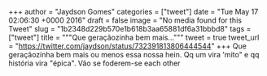 
+++
author = "Jaydson Gomes"
categories = ["tweet"]
date = "Tue May 17 02:06:30 +0000 2016"
draft = false
image = "No media found for this Tweet"
slug = "1b2348d229b570e1b618b3aa65881df6a31bbbd8"
tags = ["tweet"]
title = """Que geraçãozinha bem mais..."""
tweet = true
tweet_url = "https://twitter.com/jaydson/status/732391813806444544"
+++
Que geraçãozinha bem mais ou menos essa nossa hein. Qq um vira 'mito" e qq história vira "épica". Vão se foderem-se each other

